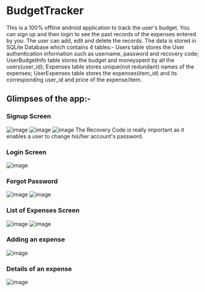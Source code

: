 # BudgetTracker
This is a 100% offline android application to track the user's budget. You can sign up and then login to see the past records of the expenses entered by you. The user can add, edit and delete the records. The data is stored in SQLite Database which contains 4 tables:-
Users table stores the User authentication information such as username, password and recovery code;
UserBudgetInfo table stores the budget and moneyspent by all the users(user_id);
Expenses table stores unique(not redundant) names of the expenses;
UserExpenses table stores the expenses(item_id) and its corresponding user_id and price of the expense/item.

## Glimpses of the app:-
### Signup Screen
![image](https://user-images.githubusercontent.com/55046164/210106460-b1203d0a-767b-46c5-bdba-96adbae13699.png)
![image](https://user-images.githubusercontent.com/55046164/210106547-93b3bc2e-7029-40a5-9052-dc397f3e4260.png)
![image](https://user-images.githubusercontent.com/55046164/210106786-f57f32e3-1b49-4c93-b0e2-3107d9e2a531.png)
The Recovery Code is really important as it enables a user to change his/her account's password.

### Login Screen
![image](https://user-images.githubusercontent.com/55046164/210106360-77086d78-f5f0-45b3-ba71-d25f120495b0.png)

### Forgot Password
![image](https://user-images.githubusercontent.com/55046164/210106687-ef83c1cc-4cbb-49c4-8d41-81617d92ce2c.png)
![image](https://user-images.githubusercontent.com/55046164/210106733-ff134eea-d8ff-4560-85bc-91dcaed2c616.png)

### List of Expenses Screen
![image](https://user-images.githubusercontent.com/55046164/210109165-e5686136-ea7c-4788-84f3-9d3c28a30c23.png)
![image](https://user-images.githubusercontent.com/55046164/210109122-914b443d-9260-4316-8514-e8b07f7e82d1.png)

### Adding an expense
![image](https://user-images.githubusercontent.com/55046164/210109226-e253c6d6-c09d-4a1e-b2c6-0e586ecf6845.png)

### Details of an expense
![image](https://user-images.githubusercontent.com/55046164/210109776-a65bf39c-d87c-4a51-8cba-49c8e2accc60.png)
